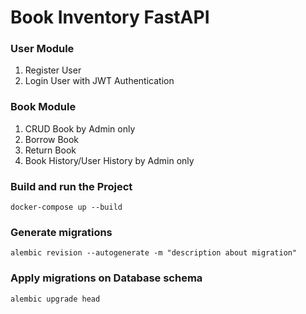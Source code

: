 # Book Inventory FastAPI

### User Module
1. Register User
2. Login User with JWT Authentication


### Book Module
1. CRUD Book by Admin only
2. Borrow Book
3. Return Book 
4. Book History/User History by Admin only



### Build and run the Project
``docker-compose up --build``



### Generate migrations
``alembic revision --autogenerate -m "description about migration"``


### Apply migrations on Database schema
``alembic upgrade head``
